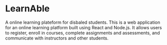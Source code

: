 # LearnAble
A online learning plateform for disbaled students.
This is a web application for an online learning platform built using React and Node.js. It allows users to register, enroll in courses, complete assignments and assessments, and communicate with instructors and other students.

